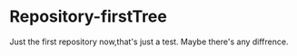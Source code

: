 # Repository-firstTree
Just the first repository
now,that's just a test.
Maybe there's any diffrence. 
